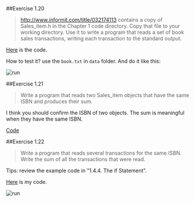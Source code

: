 ##Exercise 1.20

> http://www.informit.com/title/032174113 contains a copy of Sales_item.h in the Chapter 1 code directory. Copy that file to your working directory. Use it to write a program that reads a set of book sales transactions, writing each transaction to the standard output.

[Here](https://github.com/pezy/Cpp-Primer/blob/master/ex1_20.cpp) is the code.

How to test it? use the `book.txt` in `data` folder. And do it like this:

![run](https://db.tt/fm8iHtkF)

##Exercise 1.21
> Write a program that reads two Sales_item objects that have the same ISBN and produces their sum.

I think you should confirm the ISBN of two objects. The sum is meaningful when they have the same ISBN.

[Code](https://github.com/pezy/Cpp-Primer/blob/master/ex1_21.cpp)

##Exercise 1.22

> Write a program that reads several transactions for the same ISBN. Write the sum of all the transactions that were read.

Tips: review the example code in "1.4.4. The if Statement".

[Here](https://github.com/pezy/Cpp-Primer/blob/master/ex1_22.cpp) is my code.

![run](https://db.tt/UlkuvpAS)
